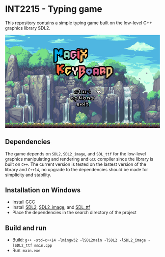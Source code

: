 # INT2215 - Typing game

This repository contains a simple typing game built on the low-level C++ graphics library SDL2.

![Demo](resources/demo.png)

## Dependencies

The game depends on `SDL2`, `SDL2_image`, and `SDL_ttf` for the low-level graphics manipulating and rendering and `GCC` compiler since the library is built on `C++`. 
The current version is tested on the lastest version of the library and `C++14`, no upgrade to the dependencies should be made for simplicity and stability.

## Installation on Windows
- Install [GCC](https://sourceforge.net/projects/mingw/)
- Install [SDL2](https://www.libsdl.org/download-2.0.php), [SDL2_image](https://www.libsdl.org/projects/SDL_image/), and [SDL_ttf](https://www.libsdl.org/projects/SDL_ttf/)
- Place the dependencies in the search directory of the project

## Build and run 
- Build: `g++ -std=c++14 -lmingw32 -lSDL2main -lSDL2 -lSDL2_image -lSDL2_ttf main.cpp`
- Run: `main.exe`
